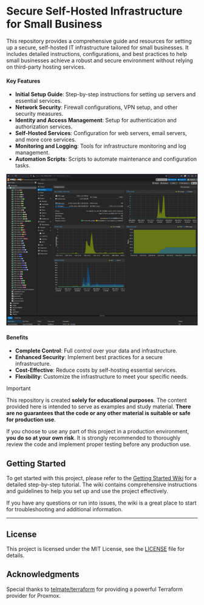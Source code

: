 # Secure Self-Hosted Infrastructure for Small Business

This repository provides a comprehensive guide and resources for setting up a secure, self-hosted IT infrastructure tailored for small businesses. It includes detailed instructions, configurations, and best practices to help small businesses achieve a robust and secure environment without relying on third-party hosting services.

#### Key Features

- **Initial Setup Guide**: Step-by-step instructions for setting up servers and essential services.
- **Network Security**: Firewall configurations, VPN setup, and other security measures.
- **Identity and Access Management**: Setup for authentication and authorization services.
- **Self-Hosted Services**: Configuration for web servers, email servers, and more core services.
- **Monitoring and Logging**: Tools for infrastructure monitoring and log management.
- **Automation Scripts**: Scripts to automate maintenance and configuration tasks.

![Banner](banner.png)

#### Benefits

- **Complete Control**: Full control over your data and infrastructure.
- **Enhanced Security**: Implement best practices for a secure infrastructure.
- **Cost-Effective**: Reduce costs by self-hosting essential services.
- **Flexibility**: Customize the infrastructure to meet your specific needs.

> [!IMPORTANT]
>
> This repository is created **solely for educational purposes**. The content provided here is intended to serve as examples and study material. **There are no guarantees that the code or any other material is suitable or safe for production use**.
>
> If you choose to use any part of this project in a production environment, **you do so at your own risk**. It is strongly recommended to thoroughly review the code and implement proper testing before any production use.

## Getting Started

To get started with this project, please refer to the [Getting Started Wiki](https://github.com/MuriloChianfa/self-hosted-secure-infra/wiki/Getting-Started) for a detailed step-by-step tutorial. The wiki contains comprehensive instructions and guidelines to help you set up and use the project effectively.

If you have any questions or run into issues, the wiki is a great place to start for troubleshooting and additional information.

---

## License

This project is licensed under the MIT License, see the [LICENSE](LICENSE.md) file for details.

## Acknowledgments

Special thanks to <a href="https://github.com/telmate/terraform-provider-proxmox">telmate/terraform</a> for providing a powerful Terraform provider for Proxmox.
